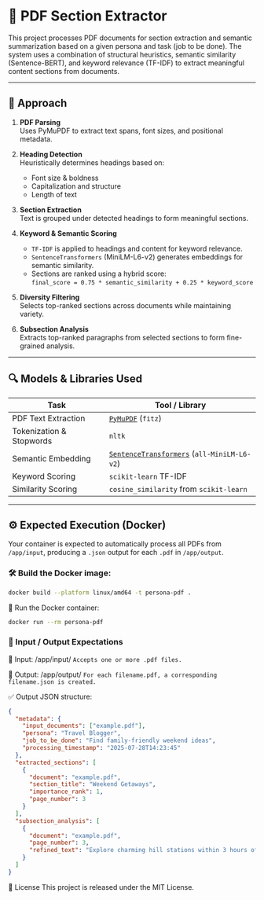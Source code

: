 # 📄 PDF Section Extractor

This project processes PDF documents for section extraction and semantic summarization based on a given persona and task (job to be done). The system uses a combination of structural heuristics, semantic similarity (Sentence-BERT), and keyword relevance (TF-IDF) to extract meaningful content sections from documents.

---

## 🧠 Approach

1. **PDF Parsing**  
   Uses PyMuPDF to extract text spans, font sizes, and positional metadata.

2. **Heading Detection**  
   Heuristically determines headings based on:
   - Font size & boldness
   - Capitalization and structure
   - Length of text

3. **Section Extraction**  
   Text is grouped under detected headings to form meaningful sections.

4. **Keyword & Semantic Scoring**  
   - `TF-IDF` is applied to headings and content for keyword relevance.
   - `SentenceTransformers` (MiniLM-L6-v2) generates embeddings for semantic similarity.
   - Sections are ranked using a hybrid score:  
     `final_score = 0.75 * semantic_similarity + 0.25 * keyword_score`

5. **Diversity Filtering**  
   Selects top-ranked sections across documents while maintaining variety.

6. **Subsection Analysis**  
   Extracts top-ranked paragraphs from selected sections to form fine-grained analysis.

---

## 🔍 Models & Libraries Used

| Task                     | Tool / Library                       |
|--------------------------|--------------------------------------|
| PDF Text Extraction      | [`PyMuPDF`](https://pymupdf.readthedocs.io/) (`fitz`) |
| Tokenization & Stopwords| `nltk`                                |
| Semantic Embedding       | [`SentenceTransformers`](https://www.sbert.net/) (`all-MiniLM-L6-v2`) |
| Keyword Scoring          | `scikit-learn` TF-IDF                |
| Similarity Scoring       | `cosine_similarity` from `scikit-learn` |

---

## ⚙️ Expected Execution (Docker)

Your container is expected to automatically process all PDFs from `/app/input`, producing a `.json` output for each `.pdf` in `/app/output`.

### 🛠️ Build the Docker image:
```bash
docker build --platform linux/amd64 -t persona-pdf .
```
🚀 Run the Docker container:
```bash
docker run --rm persona-pdf
```

### 📂 Input / Output Expectations
🔸 Input: /app/input/
```Accepts one or more .pdf files.```

🔹 Output: /app/output/
```For each filename.pdf, a corresponding filename.json is created.```

✅ Output JSON structure:
```json
{
  "metadata": {
    "input_documents": ["example.pdf"],
    "persona": "Travel Blogger",
    "job_to_be_done": "Find family-friendly weekend ideas",
    "processing_timestamp": "2025-07-28T14:23:45"
  },
  "extracted_sections": [
    {
      "document": "example.pdf",
      "section_title": "Weekend Getaways",
      "importance_rank": 1,
      "page_number": 3
    }
  ],
  "subsection_analysis": [
    {
      "document": "example.pdf",
      "page_number": 3,
      "refined_text": "Explore charming hill stations within 3 hours of the city..."
    }
  ]
}
```

📄 License
This project is released under the MIT License.
